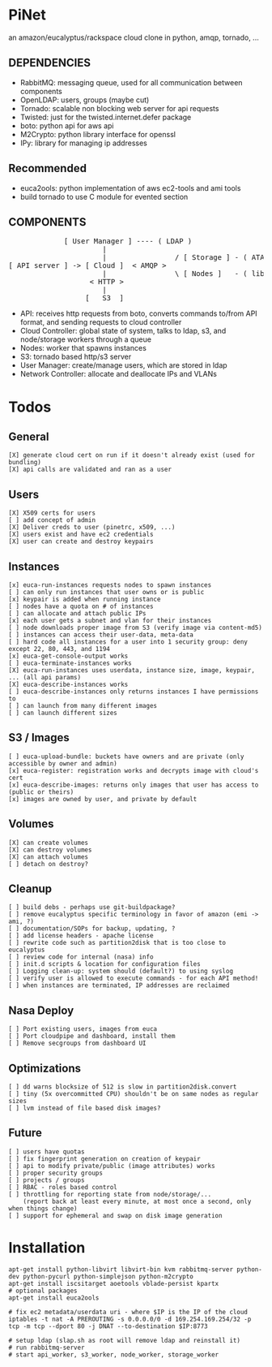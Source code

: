 PiNet
=====

an amazon/eucalyptus/rackspace cloud clone in python, amqp, tornado, ...

DEPENDENCIES
------------

* RabbitMQ: messaging queue, used for all communication between components
* OpenLDAP: users, groups (maybe cut)
* Tornado: scalable non blocking web server for api requests
* Twisted: just for the twisted.internet.defer package
* boto: python api for aws api
* M2Crypto: python library interface for openssl
* IPy: library for managing ip addresses

Recommended
-----------------
* euca2ools: python implementation of aws ec2-tools and ami tools
* build tornado to use C module for evented section

COMPONENTS
----------

<pre>
             [ User Manager ] ---- ( LDAP )
                      |  
                      |                / [ Storage ] - ( ATAoE )
[ API server ] -> [ Cloud ]  < AMQP >   
                      |                \ [ Nodes ]   - ( libvirt/kvm )
                   < HTTP >
                      |
                  [   S3  ]
</pre>

* API: receives http requests from boto, converts commands to/from API format, and sending requests to cloud controller
* Cloud Controller: global state of system, talks to ldap, s3, and node/storage workers through a queue
* Nodes: worker that spawns instances
* S3: tornado based http/s3 server
* User Manager: create/manage users, which are stored in ldap
* Network Controller: allocate and deallocate IPs and VLANs

Todos
====

General
-------

    [X] generate cloud cert on run if it doesn't already exist (used for bundling)
    [X] api calls are validated and ran as a user

Users
-----

    [X] X509 certs for users
    [ ] add concept of admin
    [X] Deliver creds to user (pinetrc, x509, ...)
    [X] users exist and have ec2 credentials
    [X] user can create and destroy keypairs

Instances
---------

    [x] euca-run-instances requests nodes to spawn instances
    [ ] can only run instances that user owns or is public
    [x] keypair is added when running instance
    [ ] nodes have a quota on # of instances
    [ ] can allocate and attach public IPs
    [x] each user gets a subnet and vlan for their instances
    [ ] node downloads proper image from S3 (verify image via content-md5)
    [ ] instances can access their user-data, meta-data
    [ ] hard code all instances for a user into 1 security group: deny except 22, 80, 443, and 1194
    [x] euca-get-console-output works
    [ ] euca-terminate-instances works
    [X] euca-run-instances uses userdata, instance size, image, keypair, ... (all api params)
    [X] euca-describe-instances works
    [ ] euca-describe-instances only returns instances I have permissions to
    [ ] can launch from many different images
    [ ] can launch different sizes
  
S3 / Images
-----------

    [ ] euca-upload-bundle: buckets have owners and are private (only accessible by owner and admin)
    [x] euca-register: registration works and decrypts image with cloud's cert
    [x] euca-describe-images: returns only images that user has access to (public or theirs)
    [x] images are owned by user, and private by default

Volumes
-------

    [X] can create volumes
    [X] can destroy volumes
    [X] can attach volumes
    [ ] detach on destroy?

Cleanup
-------

    [ ] build debs - perhaps use git-buildpackage?
    [ ] remove eucalyptus specific terminology in favor of amazon (emi -> ami, ?)
    [ ] documentation/SOPs for backup, updating, ?
    [ ] add license headers - apache license
    [ ] rewrite code such as partition2disk that is too close to eucalyptus
    [ ] review code for internal (nasa) info 
    [ ] init.d scripts & location for configuration files
    [ ] Logging clean-up: system should (default?) to using syslog
    [ ] verify user is allowed to execute commands - for each API method!
    [ ] when instances are terminated, IP addresses are reclaimed


Nasa Deploy
-----------

    [ ] Port existing users, images from euca
    [ ] Port cloudpipe and dashboard, install them
    [ ] Remove secgroups from dashboard UI


Optimizations
-------------

    [ ] dd warns blocksize of 512 is slow in partition2disk.convert
    [ ] tiny (5x overcommitted CPU) shouldn't be on same nodes as regular sizes
    [ ] lvm instead of file based disk images?


Future
------

    [ ] users have quotas
    [ ] fix fingerprint generation on creation of keypair
    [ ] api to modify private/public (image attributes) works
    [ ] proper security groups
    [ ] projects / groups
    [ ] RBAC - roles based control
    [ ] throttling for reporting state from node/storage/... 
        (report back at least every minute, at most once a second, only when things change)
    [ ] support for ephemeral and swap on disk image generation

Installation
============

    apt-get install python-libvirt libvirt-bin kvm rabbitmq-server python-dev python-pycurl python-simplejson python-m2crypto
    apt-get install iscsitarget aoetools vblade-persist kpartx
    # optional packages
    apt-get install euca2ools 

    # fix ec2 metadata/userdata uri - where $IP is the IP of the cloud
    iptables -t nat -A PREROUTING -s 0.0.0.0/0 -d 169.254.169.254/32 -p tcp -m tcp --dport 80 -j DNAT --to-destination $IP:8773

    # setup ldap (slap.sh as root will remove ldap and reinstall it)
    # run rabbitmq-server
    # start api_worker, s3_worker, node_worker, storage_worker
